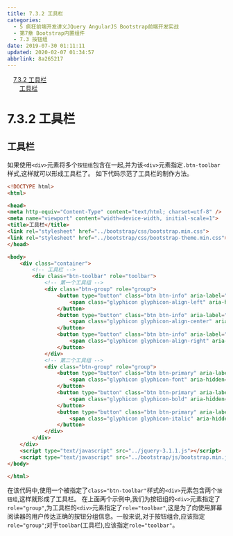 ```yaml
---
title: 7.3.2 工具栏
categories: 
  - 5 疯狂前端开发讲义JQuery AngularJS Bootstrap前端开发实战
  - 第7章 Bootstrap内置组件
  - 7.3 按钮组
date: 2019-07-30 01:11:11
updated: 2020-02-07 01:34:57
abbrlink: 8a265217
---
```

<div id='my_toc'><a href="/JavaReadingNotes/8a265217/#7-3-2-工具栏" class="header_1">7.3.2 工具栏</a>&nbsp;<br><a href="/JavaReadingNotes/8a265217/#工具栏" class="header_2">工具栏</a>&nbsp;<br></div>
<style>.header_1{margin-left: 1em;}.header_2{margin-left: 2em;}.header_3{margin-left: 3em;}.header_4{margin-left: 4em;}.header_5{margin-left: 5em;}.header_6{margin-left: 6em;}</style>
<!--more-->
<script>if (navigator.platform.search('arm')==-1){document.getElementById('my_toc').style.display = 'none';}var e,p = document.getElementsByTagName('p');while (p.length>0) {e = p[0];e.parentElement.removeChild(e);}</script>

<!--end-->
<!--SSTStart-->
# 7.3.2 工具栏 #
## 工具栏 ##
如果使用`<div>`元素将多个`按钮组`包含在一起,并为该`<div>`元素指定`.btn-toolbar` 样式,这样就可以形成工具栏了。
如下代码示范了工具栏的制作方法。
```html
<!DOCTYPE html>
<html>

<head>
<meta http-equiv="Content-Type" content="text/html; charset=utf-8" />
<meta name="viewport" content="width=device-width, initial-scale=1">
<title>工具栏</title>
<link rel="stylesheet" href="../bootstrap/css/bootstrap.min.css">
<link rel="stylesheet" href="../bootstrap/css/bootstrap-theme.min.css">
</head>

<body>
    <div class="container">
        <!-- 工具栏 -->
        <div class="btn-toolbar" role="toolbar">
            <!-- 第一个工具组 -->
            <div class="btn-group" role="group">
                <button type="button" class="btn btn-info" aria-label="左对齐">
                    <span class="glyphicon glyphicon-align-left" aria-hidden="true"></span>
                </button>
                <button type="button" class="btn btn-info" aria-label="居中对齐">
                    <span class="glyphicon glyphicon-align-center" aria-hidden="true"></span>
                </button>
                <button type="button" class="btn btn-info" aria-label="右对齐">
                    <span class="glyphicon glyphicon-align-right" aria-hidden="true"></span>
                </button>
            </div>
            <!-- 第二个工具组 -->
            <div class="btn-group" role="group">
                <button type="button" class="btn btn-primary" aria-label="字体">
                    <span class="glyphicon glyphicon-font" aria-hidden="true"></span>
                </button>
                <button type="button" class="btn btn-primary" aria-label="加粗">
                    <span class="glyphicon glyphicon-bold" aria-hidden="true"></span>
                </button>
                <button type="button" class="btn btn-primary" aria-label="斜体">
                    <span class="glyphicon glyphicon-italic" aria-hidden="true"></span>
                </button>
            </div>
        </div>
    </div>
    <script type="text/javascript" src="../jquery-3.1.1.js"></script>
    <script type="text/javascript" src="../bootstrap/js/bootstrap.min.js"></script>
</body>

</html>
```
在该代码中,使用一个被指定了`class="btn-toolbar"`样式的`<div>`元素包含两个`按钮组`,这样就形成了工具栏。
在上面两个示例中,我们为按钮组的`<div>`元素指定了`role="group"`,为工具栏的`<div>`元素指定了`role="toolbar"`,这是为了向使用屏幕阅读器的用户传达正确的按钮分组信息。一般来说,对于按钮组合,应该指定`role="group"`;对于`toolbar`(工具栏),应该指定`role="toolbar"`。
<!--SSTStop-->

